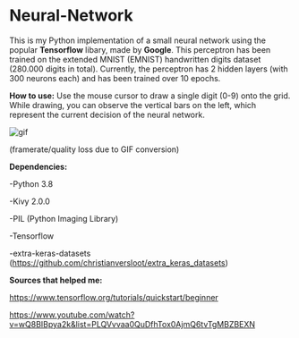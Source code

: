 # Neural-Network
This is my Python implementation of a small neural network using the popular <b>Tensorflow</b> libary, made by <b>Google</b>.
This perceptron has been trained on the extended MNIST (EMNIST) handwritten digits dataset (280.000 digits in total).
Currently, the perceptron has 2 hidden layers (with 300 neurons each) and has been trained over 10 epochs.

<b>How to use:</b>
Use the mouse cursor to draw a single digit (0-9) onto the grid. While drawing, you can observe the vertical bars on the left, which
represent the current decision of the neural network.

![gif](https://media.giphy.com/media/zyrncvyZos8SJ2977x/giphy.gif)

(framerate/quality loss due to GIF conversion)

<b>Dependencies:</b>

-Python 3.8

-Kivy 2.0.0

-PIL (Python Imaging Library)

-Tensorflow

-extra-keras-datasets (https://github.com/christianversloot/extra_keras_datasets)

<b>Sources that helped me: </b>

https://www.tensorflow.org/tutorials/quickstart/beginner

https://www.youtube.com/watch?v=wQ8BIBpya2k&list=PLQVvvaa0QuDfhTox0AjmQ6tvTgMBZBEXN
